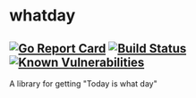 # whatday
[![Go Report Card](https://goreportcard.com/badge/github.com/valbeat/whatday)](https://goreportcard.com/report/github.com/valbeat/whatday) 
[![Build Status](https://travis-ci.com/valbeat/whatday.svg?branch=master)](https://travis-ci.com/valbeat/whatday)
[![Known Vulnerabilities](https://snyk.io/test/github/valbeat/whatday/badge.svg)](https://snyk.io/test/github/valbeat/whatday)
----

A library for getting "Today is what day"
